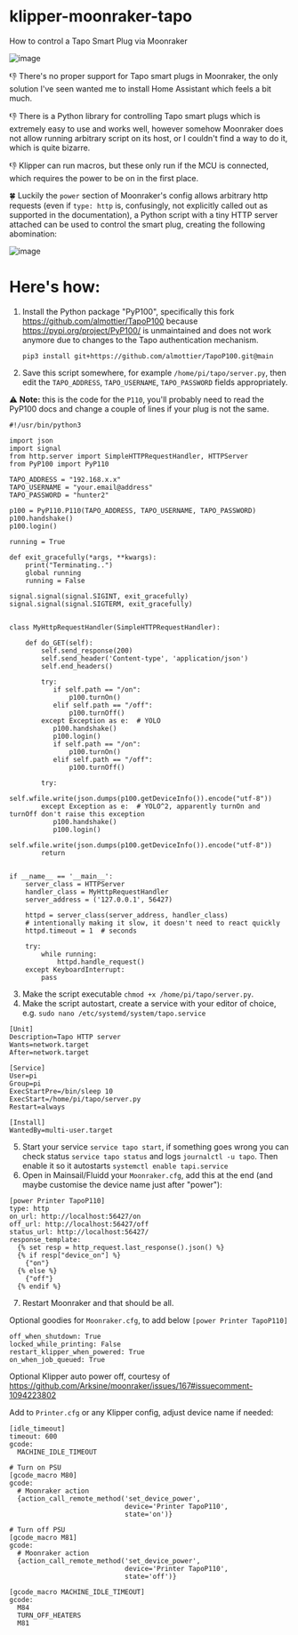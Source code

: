 # klipper-moonraker-tapo
How to control a Tapo Smart Plug via Moonraker

![image](https://github.com/mainde/klipper-moonraker-tapo/assets/14027750/0227d972-d46c-45f4-98c7-80764b22b9da)

👎 There's no proper support for Tapo smart plugs in Moonraker, the only solution I've seen wanted me to install Home Assistant which feels a bit much. 

👎 There is a Python library for controlling Tapo smart plugs which is extremely easy to use and works well, however somehow Moonraker does not allow running arbitrary script on its host, or I couldn't find a way to do it, which is quite bizarre. 

👎 Klipper can run macros, but these only run if the MCU is connected, which requires the power to be on in the first place. 

🍀 Luckily the `power` section of Moonraker's config allows arbitrary http requests (even if `type: http` is, confusingly, not explicitly called out as supported in the documentation), a Python script with a tiny HTTP server attached can be used to control the smart plug, creating the following abomination:

![image](https://github.com/mainde/klipper-moonraker-tapo/assets/14027750/53c66c34-07c6-4b11-ad28-6f5695ebb6e8)

# Here's how:
1. Install the Python package "PyP100", specifically this fork https://github.com/almottier/TapoP100 because https://pypi.org/project/PyP100/ is unmaintained and does not work anymore due to changes to the Tapo authentication mechanism.
   
   `pip3 install git+https://github.com/almottier/TapoP100.git@main`
2. Save this script somewhere, for example `/home/pi/tapo/server.py`, then edit the `TAPO_ADDRESS`, `TAPO_USERNAME`, `TAPO_PASSWORD` fields appropriately.

⚠ **Note:** this is the code for the `P110`, you'll probably need to read the PyP100 docs and change a couple of lines if your plug is not the same.
  ```python3
  #!/usr/bin/python3
  
  import json
  import signal
  from http.server import SimpleHTTPRequestHandler, HTTPServer
  from PyP100 import PyP110
  
  TAPO_ADDRESS = "192.168.x.x"
  TAPO_USERNAME = "your.email@address"
  TAPO_PASSWORD = "hunter2"
  
  p100 = PyP110.P110(TAPO_ADDRESS, TAPO_USERNAME, TAPO_PASSWORD)
  p100.handshake()
  p100.login()
  
  running = True
  
  def exit_gracefully(*args, **kwargs):
      print("Terminating..")
      global running
      running = False
  
  signal.signal(signal.SIGINT, exit_gracefully)
  signal.signal(signal.SIGTERM, exit_gracefully)
  
  
  class MyHttpRequestHandler(SimpleHTTPRequestHandler):
  
      def do_GET(self):
          self.send_response(200)
          self.send_header('Content-type', 'application/json')
          self.end_headers()
  
          try:
             if self.path == "/on":
                 p100.turnOn()
             elif self.path == "/off":
                 p100.turnOff()
          except Exception as e:  # YOLO
             p100.handshake()
             p100.login()
             if self.path == "/on":
                 p100.turnOn()
             elif self.path == "/off":
                 p100.turnOff()
 
          try:
             self.wfile.write(json.dumps(p100.getDeviceInfo()).encode("utf-8"))
          except Exception as e:  # YOLO^2, apparently turnOn and turnOff don't raise this exception
             p100.handshake()
             p100.login()
             self.wfile.write(json.dumps(p100.getDeviceInfo()).encode("utf-8"))
          return
  
  
  if __name__ == '__main__':
      server_class = HTTPServer
      handler_class = MyHttpRequestHandler
      server_address = ('127.0.0.1', 56427)
  
      httpd = server_class(server_address, handler_class)
      # intentionally making it slow, it doesn't need to react quickly
      httpd.timeout = 1  # seconds
  
      try:
          while running:
              httpd.handle_request()
      except KeyboardInterrupt:
          pass
  ```
3. Make the script executable `chmod +x /home/pi/tapo/server.py`.
4. Make the script autostart, create a service with your editor of choice, e.g. `sudo nano /etc/systemd/system/tapo.service`
  ```
  [Unit]
  Description=Tapo HTTP server
  Wants=network.target
  After=network.target
  
  [Service]
  User=pi
  Group=pi
  ExecStartPre=/bin/sleep 10
  ExecStart=/home/pi/tapo/server.py
  Restart=always
  
  [Install]
  WantedBy=multi-user.target
 ```
5. Start your service `service tapo start`, if something goes wrong you can check status `service tapo status` and logs `journalctl -u tapo`. Then enable it so it autostarts `systemctl enable tapi.service`
6. Open in Mainsail/Fluidd your `Moonraker.cfg`, add this at the end (and maybe customise the device name just after "power"):
```
[power Printer TapoP110]
type: http
on_url: http://localhost:56427/on
off_url: http://localhost:56427/off
status_url: http://localhost:56427/
response_template:
  {% set resp = http_request.last_response().json() %}
  {% if resp["device_on"] %}
    {"on"}
  {% else %}
    {"off"}
  {% endif %}
```
7. Restart Moonraker and that should be all.

Optional goodies for `Moonraker.cfg`, to add below `[power Printer TapoP110]`
```
off_when_shutdown: True
locked_while_printing: False
restart_klipper_when_powered: True
on_when_job_queued: True
```

Optional Klipper auto power off, courtesy of https://github.com/Arksine/moonraker/issues/167#issuecomment-1094223802

Add to `Printer.cfg` or any Klipper config, adjust device name if needed:
```
[idle_timeout]
timeout: 600
gcode:
  MACHINE_IDLE_TIMEOUT

# Turn on PSU
[gcode_macro M80]
gcode:
  # Moonraker action
  {action_call_remote_method('set_device_power',
                             device='Printer TapoP110',
                             state='on')}

# Turn off PSU
[gcode_macro M81]
gcode:
  # Moonraker action
  {action_call_remote_method('set_device_power',
                             device='Printer TapoP110',
                             state='off')}

[gcode_macro MACHINE_IDLE_TIMEOUT]
gcode:
  M84
  TURN_OFF_HEATERS
  M81
```
